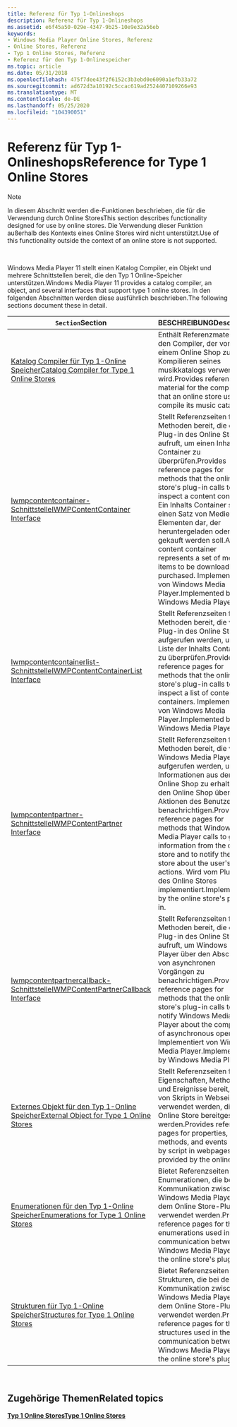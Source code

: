 ```yaml
---
title: Referenz für Typ 1-Onlineshops
description: Referenz für Typ 1-Onlineshops
ms.assetid: e6f45a50-029e-4347-9b25-10e9e32a56eb
keywords:
- Windows Media Player Online Stores, Referenz
- Online Stores, Referenz
- Typ 1 Online Stores, Referenz
- Referenz für den Typ 1-Onlinespeicher
ms.topic: article
ms.date: 05/31/2018
ms.openlocfilehash: 475f7dee43f2f6152c3b3ebd0e6090a1efb33a72
ms.sourcegitcommit: ad672d3a10192c5ccac619ad2524407109266e93
ms.translationtype: MT
ms.contentlocale: de-DE
ms.lasthandoff: 05/25/2020
ms.locfileid: "104390051"
---
```

# <a name="reference-for-type-1-online-stores"></a><span data-ttu-id="6321c-107">Referenz für Typ 1-Onlineshops</span><span class="sxs-lookup"><span data-stu-id="6321c-107">Reference for Type 1 Online Stores</span></span>

> [!Note]  
> <span data-ttu-id="6321c-108">In diesem Abschnitt werden die-Funktionen beschrieben, die für die Verwendung durch Online Stores</span><span class="sxs-lookup"><span data-stu-id="6321c-108">This section describes functionality designed for use by online stores.</span></span> <span data-ttu-id="6321c-109">Die Verwendung dieser Funktion außerhalb des Kontexts eines Online Stores wird nicht unterstützt.</span><span class="sxs-lookup"><span data-stu-id="6321c-109">Use of this functionality outside the context of an online store is not supported.</span></span>

 

<span data-ttu-id="6321c-110">Windows Media Player 11 stellt einen Katalog Compiler, ein Objekt und mehrere Schnittstellen bereit, die den Typ 1 Online-Speicher unterstützen.</span><span class="sxs-lookup"><span data-stu-id="6321c-110">Windows Media Player 11 provides a catalog compiler, an object, and several interfaces that support type 1 online stores.</span></span> <span data-ttu-id="6321c-111">In den folgenden Abschnitten werden diese ausführlich beschrieben.</span><span class="sxs-lookup"><span data-stu-id="6321c-111">The following sections document these in detail.</span></span>



| <span data-ttu-id="6321c-112">`Section`</span><span class="sxs-lookup"><span data-stu-id="6321c-112">Section</span></span>                                                                                    | <span data-ttu-id="6321c-113">BESCHREIBUNG</span><span class="sxs-lookup"><span data-stu-id="6321c-113">Description</span></span>                                                                                                                                                                                                                        |
|--------------------------------------------------------------------------------------------|------------------------------------------------------------------------------------------------------------------------------------------------------------------------------------------------------------------------------------|
| [<span data-ttu-id="6321c-114">Katalog Compiler für Typ 1-Online Speicher</span><span class="sxs-lookup"><span data-stu-id="6321c-114">Catalog Compiler for Type 1 Online Stores</span></span>](catalog-compiler-for-type-1-online-stores.md) | <span data-ttu-id="6321c-115">Enthält Referenzmaterial für den Compiler, der von einem Online Shop zum Kompilieren seines musikkatalogs verwendet wird.</span><span class="sxs-lookup"><span data-stu-id="6321c-115">Provides reference material for the compiler that an online store uses to compile its music catalog.</span></span>                                                                                                                               |
| [<span data-ttu-id="6321c-116">Iwmpcontentcontainer-Schnittstelle</span><span class="sxs-lookup"><span data-stu-id="6321c-116">IWMPContentContainer Interface</span></span>](/previous-versions/windows/desktop/api/contentpartner/nn-contentpartner-iwmpcontentcontainer)                                 | <span data-ttu-id="6321c-117">Stellt Referenzseiten für Methoden bereit, die das Plug-in des Online Stores aufruft, um einen Inhalts Container zu überprüfen.</span><span class="sxs-lookup"><span data-stu-id="6321c-117">Provides reference pages for methods that the online store's plug-in calls to inspect a content container.</span></span> <span data-ttu-id="6321c-118">Ein Inhalts Container stellt einen Satz von Medien Elementen dar, der heruntergeladen oder gekauft werden soll.</span><span class="sxs-lookup"><span data-stu-id="6321c-118">A content container represents a set of media items to be downloaded or purchased.</span></span> <span data-ttu-id="6321c-119">Implementiert von Windows Media Player.</span><span class="sxs-lookup"><span data-stu-id="6321c-119">Implemented by Windows Media Player.</span></span> |
| [<span data-ttu-id="6321c-120">Iwmpcontentcontainerlist-Schnittstelle</span><span class="sxs-lookup"><span data-stu-id="6321c-120">IWMPContentContainerList Interface</span></span>](/previous-versions/windows/desktop/api/contentpartner/nn-contentpartner-iwmpcontentcontainerlist)                         | <span data-ttu-id="6321c-121">Stellt Referenzseiten für Methoden bereit, die vom Plug-in des Online Stores aufgerufen werden, um eine Liste der Inhalts Container zu überprüfen.</span><span class="sxs-lookup"><span data-stu-id="6321c-121">Provides reference pages for methods that the online store's plug-in calls to inspect a list of content containers.</span></span> <span data-ttu-id="6321c-122">Implementiert von Windows Media Player.</span><span class="sxs-lookup"><span data-stu-id="6321c-122">Implemented by Windows Media Player.</span></span>                                                                           |
| [<span data-ttu-id="6321c-123">Iwmpcontentpartner-Schnittstelle</span><span class="sxs-lookup"><span data-stu-id="6321c-123">IWMPContentPartner Interface</span></span>](/previous-versions/windows/desktop/api/contentpartner/nn-contentpartner-iwmpcontentpartner)                                     | <span data-ttu-id="6321c-124">Stellt Referenzseiten für Methoden bereit, die von Windows Media Player aufgerufen werden, um Informationen aus dem Online Shop zu erhalten und den Online Shop über die Aktionen des Benutzers zu benachrichtigen.</span><span class="sxs-lookup"><span data-stu-id="6321c-124">Provides reference pages for methods that Windows Media Player calls to get information from the online store and to notify the online store about the user's actions.</span></span> <span data-ttu-id="6321c-125">Wird vom Plug-in des Online Stores implementiert.</span><span class="sxs-lookup"><span data-stu-id="6321c-125">Implemented by the online store's plug-in.</span></span>                  |
| [<span data-ttu-id="6321c-126">Iwmpcontentpartnercallback-Schnittstelle</span><span class="sxs-lookup"><span data-stu-id="6321c-126">IWMPContentPartnerCallback Interface</span></span>](/previous-versions/windows/desktop/api/contentpartner/nn-contentpartner-iwmpcontentpartnercallback)                     | <span data-ttu-id="6321c-127">Stellt Referenzseiten für Methoden bereit, die das Plug-in des Online Stores aufruft, um Windows Media Player über den Abschluss von asynchronen Vorgängen zu benachrichtigen.</span><span class="sxs-lookup"><span data-stu-id="6321c-127">Provides reference pages for methods that the online store's plug-in calls to notify Windows Media Player about the completion of asynchronous operations.</span></span> <span data-ttu-id="6321c-128">Implementiert von Windows Media Player.</span><span class="sxs-lookup"><span data-stu-id="6321c-128">Implemented by Windows Media Player.</span></span>                                    |
| [<span data-ttu-id="6321c-129">Externes Objekt für den Typ 1-Online Speicher</span><span class="sxs-lookup"><span data-stu-id="6321c-129">External Object for Type 1 Online Stores</span></span>](external-object-for-type-1-online-stores.md)   | <span data-ttu-id="6321c-130">Stellt Referenzseiten für Eigenschaften, Methoden und Ereignisse bereit, die von Skripts in Webseiten verwendet werden, die vom Online Store bereitgestellt werden.</span><span class="sxs-lookup"><span data-stu-id="6321c-130">Provides reference pages for properties, methods, and events used by script in webpages provided by the online store.</span></span>                                                                                                              |
| [<span data-ttu-id="6321c-131">Enumerationen für den Typ 1-Online Speicher</span><span class="sxs-lookup"><span data-stu-id="6321c-131">Enumerations for Type 1 Online Stores</span></span>](enumerations-for-type-1-online-stores.md)         | <span data-ttu-id="6321c-132">Bietet Referenzseiten für die Enumerationen, die bei der Kommunikation zwischen Windows Media Player und dem Online Store-Plug-in verwendet werden.</span><span class="sxs-lookup"><span data-stu-id="6321c-132">Provides reference pages for the enumerations used in the communication between Windows Media Player and the online store's plug-in.</span></span>                                                                                               |
| [<span data-ttu-id="6321c-133">Strukturen für Typ 1-Online Speicher</span><span class="sxs-lookup"><span data-stu-id="6321c-133">Structures for Type 1 Online Stores</span></span>](structures-for-type-1-online-stores.md)             | <span data-ttu-id="6321c-134">Bietet Referenzseiten für die Strukturen, die bei der Kommunikation zwischen Windows Media Player und dem Online Store-Plug-in verwendet werden.</span><span class="sxs-lookup"><span data-stu-id="6321c-134">Provides reference pages for the structures used in the communication between Windows Media Player and the online store's plug-in.</span></span>                                                                                                 |



 

## <a name="related-topics"></a><span data-ttu-id="6321c-135">Zugehörige Themen</span><span class="sxs-lookup"><span data-stu-id="6321c-135">Related topics</span></span>

<dl> <dt>

[<span data-ttu-id="6321c-136">**Typ 1 Online Stores**</span><span class="sxs-lookup"><span data-stu-id="6321c-136">**Type 1 Online Stores**</span></span>](type-1-online-stores.md)
</dt> </dl>

 

 




